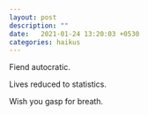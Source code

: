 ```yaml
---
layout: post
description: ""
date:   2021-01-24 13:20:03 +0530
categories: haikus
---
```

Fiend autocratic.

Lives reduced to statistics.

Wish you gasp for breath.
